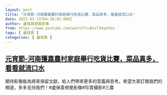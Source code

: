 ```yaml
---
layout: post
title: "元宵節-河南獲嘉農村家庭舉行吃貨比賽，菜品真多，看看就流口水"
date: 2021-03-15T04:30:03.000Z
author: 盧保貴視覺影像
from: https://www.youtube.com/watch?v=Bsxl5AymI6o
tags: [ 盧保貴 ]
categories: [ 盧保貴 ]
---
```

<!--1615782603000-->
[元宵節-河南獲嘉農村家庭舉行吃貨比賽，菜品真多，看看就流口水](https://www.youtube.com/watch?v=Bsxl5AymI6o)
------

<div>
期待影像能為將來保留文獻，給人們帶來更多的意義與思考。希望大家訂閱我們的頻道，多多支持我們！#盧保貴視覺影像#珍貴攝影#三農
</div>
